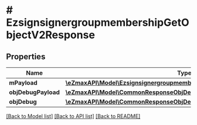 # # EzsignsignergroupmembershipGetObjectV2Response

## Properties

Name | Type | Description | Notes
------------ | ------------- | ------------- | -------------
**mPayload** | [**\eZmaxAPI\Model\EzsignsignergroupmembershipGetObjectV2ResponseMPayload**](EzsignsignergroupmembershipGetObjectV2ResponseMPayload.md) |  |
**objDebugPayload** | [**\eZmaxAPI\Model\CommonResponseObjDebugPayload**](CommonResponseObjDebugPayload.md) |  | [optional]
**objDebug** | [**\eZmaxAPI\Model\CommonResponseObjDebug**](CommonResponseObjDebug.md) |  | [optional]

[[Back to Model list]](../../README.md#models) [[Back to API list]](../../README.md#endpoints) [[Back to README]](../../README.md)
